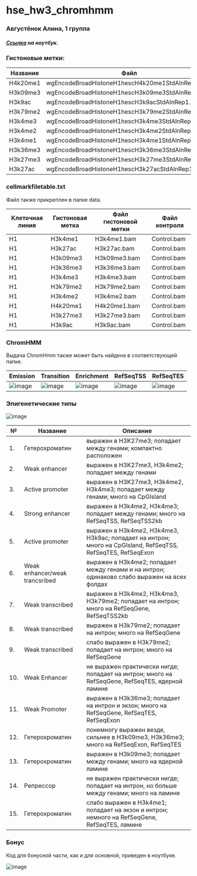 # hse_hw3_chromhmm

### Августёнок Алина, 1 группа

##### [Ссылка](https://colab.research.google.com/drive/1wV2rjnnweVDTCivb0BAwx_PEHQ2qR8W6?usp=sharing) на ноутбук.

### Гистоновые метки:

|Название | Файл |
|---------|------|
| H4k20me1|wgEncodeBroadHistoneH1hescH4k20me1StdAlnRep1.bam |
| H3k09me3 | wgEncodeBroadHistoneH1hescH3k09me3StdAlnRep1.bam |
| H3k9ac | wgEncodeBroadHistoneH1hescH3k9acStdAlnRep1.bam |
| H3k79me2 | wgEncodeBroadHistoneH1hescH3k79me2StdAlnRep1.bam |
| H3k4me3 | wgEncodeBroadHistoneH1hescH3k4me3StdAlnRep1.bam |
| H3k4me2 | wgEncodeBroadHistoneH1hescH3k4me2StdAlnRep1.bam |
| H3k4me1 | wgEncodeBroadHistoneH1hescH3k4me1StdAlnRep1.bam |
| H3k36me3 | wgEncodeBroadHistoneH1hescH3k36me3StdAlnRep1.bam |
| H3k27me3 | wgEncodeBroadHistoneH1hescH3k27me3StdAlnRep1.bam |
| H3k27ac | wgEncodeBroadHistoneH1hescH3k27acStdAlnRep1.bam |

### cellmarkfiletable.txt
Файл также прикреплен в папке data.

|Клеточная линия|Гистоновая метка|Файл гистоновой метки|Файл контроля|
|---------------|----------------|---------------------|-------------|
| H1 | H3k4me1 | H3k4me1.bam | Control.bam |
| H1 | H3k27ac | H3k27ac.bam | Control.bam |
| H1 | H3k09me3 | H3k09me3.bam | Control.bam |
| H1 | H3k36me3 | H3k36me3.bam | Control.bam |
| H1 | H3k4me3 | H3k4me3.bam | Control.bam |
| H1 | H3k79me2 | H3k79me2.bam | Control.bam |
| H1 | H3k4me2 | H3k4me2.bam | Control.bam |
| H1 | H4k20me1 | H4k20me1.bam | Control.bam |
| H1 | H3k27me3 | H3k27me3.bam | Control.bam |
| H1 | H3k9ac | H3k9ac.bam | Control.bam |


### ChromHMM
Выдача ChromHmm также может быть найдена в соответствующей папке.

|Emission| Transition | Enrichment | RefSeqTSS | RefSeqTES |
|--------|---|---|---|---|
|![image](https://github.com/alinaaugust/hse_hw3_chromhmm/assets/97590705/ddafd061-06c9-430a-b029-7e3b58454532)| ![image](https://github.com/alinaaugust/hse_hw3_chromhmm/assets/97590705/16141dc2-2841-4b2b-8ee0-a0a04dc9c8aa) | ![image](https://github.com/alinaaugust/hse_hw3_chromhmm/assets/97590705/c15cd88d-7b06-4061-b303-e05c577c9a4e) | ![image](https://github.com/alinaaugust/hse_hw3_chromhmm/assets/97590705/c56a296b-2c8c-45a5-8856-714cf85b16b3) | ![image](https://github.com/alinaaugust/hse_hw3_chromhmm/assets/97590705/a6cf3c99-50ed-4a6b-9058-e67b0fec684d) |


### Эпигенетические типы
![image](https://github.com/alinaaugust/hse_hw3_chromhmm/assets/97590705/584bf0a9-fb6d-4ce3-885b-f19dad2fa298)


|№  | Название | Описание                      | 
|---|----------|-------------------------------|
| 1.| Гетерохроматин | выражен в H3K27me3; попадает между генами; компактно расположен|
| 2.| Weak enhancer | выражен в H3K27me3, H3k4me2; попадает между генами |
| 3.| Active promoter | выражен в H3K27me3, H3k4me2, H3k4me3; попадает между генами; много на CpGIsland | 
| 4.| Strong enhancer | выражен в H3k4me2, H3k4me3; попадает между генами; много на RefSeqTSS, RefSeqTSS2kb | 
| 5.| Active promoter | выражен в H3k4me2, H3k4me3, H3k9ac; попадает на интрон; много на CpGIsland, RefSeqTSS, RefSeqTES, RefSeqExon | 
| 6.| Weak enhancer/weak trancsribed | выражен в H3k4me2; попадает между генами и на интрон; одинаково слабо выражен на всех фолдах |  
| 7.| Weak transcribed | выражен в H3k4me2, H3k4me3, H3k79me2; попадает на интрон; много на RefSeqGene, RefSeqTSS2kb |  
| 8.| Weak transcribed | выражен в H3k79me2; попадает на интрон; много на RefSeqGene |  
| 9.| Weak transcribed | слабо выражен в H3k79me2; попадает на интрон; много на RefSeqGene |  
| 10.| Weak Enhancer | не выражен практически нигде; попадает на интрон; много на RefSeqGene, RefSeqTES, ядерной ламине | 
| 11.|Weak Promoter  | выражен в H3k36me3; попадает на интрон и экзон; много на RefSeqGene, RefSeqTES, RefSeqExon | 
| 12.| Гетерохроматин | понемногу выражен везде, сильнее в H3k09me3, H3k36me3; много на RefSeqExon, RefSeqTES | 
| 13.| Гетерохроматин | выражен в H3k09me3; попадает между генами; много на ядерной ламине | 
| 14.| Репрессор | не выражен практически нигде; попадает на интрон, но больше между генами; много на ламине | 
| 15.| Гетерохроматин | слабо выражен в H3k4me1; попадает на экзон и интрон; немного на RefSeqGene, RefSeqTES, ламине| 

### Бонус
Код для бонусной части, как и для основной, приведен в ноутбуке.

![image](https://github.com/alinaaugust/hse_hw3_chromhmm/assets/97590705/57583c02-f182-4349-9869-bb99cc0c4359)

































